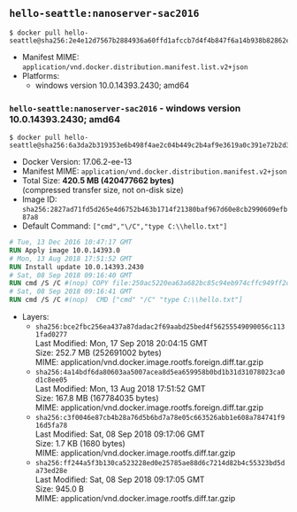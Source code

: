 ## `hello-seattle:nanoserver-sac2016`

```console
$ docker pull hello-seattle@sha256:2e4e12d7567b2884936a60ffd1afccb7d4f4b847f6a14b938b82862e632fe920
```

-	Manifest MIME: `application/vnd.docker.distribution.manifest.list.v2+json`
-	Platforms:
	-	windows version 10.0.14393.2430; amd64

### `hello-seattle:nanoserver-sac2016` - windows version 10.0.14393.2430; amd64

```console
$ docker pull hello-seattle@sha256:6a3da2b319353e6b498f4ae2c04b449c2b4af9e3619a0c391e72b2d394461858
```

-	Docker Version: 17.06.2-ee-13
-	Manifest MIME: `application/vnd.docker.distribution.manifest.v2+json`
-	Total Size: **420.5 MB (420477662 bytes)**  
	(compressed transfer size, not on-disk size)
-	Image ID: `sha256:2827ad71fd5d265e4d6752b463b1714f21380baf967d60e8cb2990609efb87a8`
-	Default Command: `["cmd","\/C","type C:\\hello.txt"]`

```dockerfile
# Tue, 13 Dec 2016 10:47:17 GMT
RUN Apply image 10.0.14393.0
# Mon, 13 Aug 2018 17:51:52 GMT
RUN Install update 10.0.14393.2430
# Sat, 08 Sep 2018 09:16:40 GMT
RUN cmd /S /C #(nop) COPY file:250ac5220ea63a682bc85c94eb974cffc949ff2d7be634477c2ccec8a47d1261 in C: 
# Sat, 08 Sep 2018 09:16:41 GMT
RUN cmd /S /C #(nop)  CMD ["cmd" "/C" "type C:\\hello.txt"]
```

-	Layers:
	-	`sha256:bce2fbc256ea437a87dadac2f69aabd25bed4f56255549090056c1131fad0277`  
		Last Modified: Mon, 17 Sep 2018 20:04:15 GMT  
		Size: 252.7 MB (252691002 bytes)  
		MIME: application/vnd.docker.image.rootfs.foreign.diff.tar.gzip
	-	`sha256:4a14bdf6da80603aa5007acea8d5ea659958b0bd1b31d31078023ca0d1c8ee05`  
		Last Modified: Mon, 13 Aug 2018 17:51:52 GMT  
		Size: 167.8 MB (167784035 bytes)  
		MIME: application/vnd.docker.image.rootfs.foreign.diff.tar.gzip
	-	`sha256:c3f0046e87cb4b28a76d5b6bd7a78e05c663526abb1e608a784741f916d5fa78`  
		Last Modified: Sat, 08 Sep 2018 09:17:06 GMT  
		Size: 1.7 KB (1680 bytes)  
		MIME: application/vnd.docker.image.rootfs.diff.tar.gzip
	-	`sha256:ff244a5f3b130ca523228ed0e25785ae88d6c7214d82b4c55323bd5da73ed28e`  
		Last Modified: Sat, 08 Sep 2018 09:17:05 GMT  
		Size: 945.0 B  
		MIME: application/vnd.docker.image.rootfs.diff.tar.gzip
